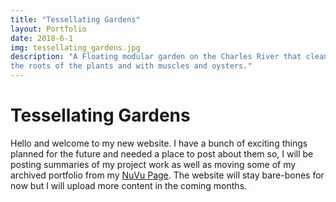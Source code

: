 ```yaml
---
title: "Tessellating Gardens"
layout: Portfolio
date: 2018-6-1
img: tessellating_gardens.jpg
description: "A Floating modular garden on the Charles River that cleans phosphates, nitrates, and heavy metals through
the roots of the plants and with muscles and oysters."
---
```


# Tessellating Gardens

Hello and welcome to my new website. I have a bunch of exciting things planned for the future and needed a place to post about them so, I will be posting summaries of my project work as well as moving some of my archived portfolio from my [NuVu Page](https://cambridge.nuvustudio.com/louie-adamian). The website will stay bare-bones for now but I will upload more content in the coming months.
